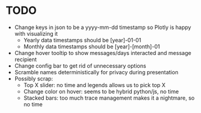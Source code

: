 # TODO
* Change keys in json to be a yyyy-mm-dd timestamp so Plotly is happy with visualizing it
	* Yearly data timestamps should be [year]-01-01
	* Monthly data timestamps should be [year]-[month]-01
* Change hover tooltip to show messages/days interacted and message recipient
* Change config bar to get rid of unnecessary options
* Scramble names deterministically for privacy during presentation
* Possibly scrap:
	* Top X slider: no time and legends allows us to pick top X
	* Change color on hover: seems to be hybrid python/js, no time
	* Stacked bars: too much trace management makes it a nightmare, so no time